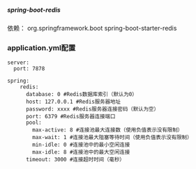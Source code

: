 ##### spring-boot-redis

依赖：
<dependency>
    <groupId>org.springframework.boot</groupId>
    <artifactId>spring-boot-starter-redis</artifactId>
</dependency>
    
    
### application.yml配置   
```
server:
  port: 7878

spring:
    redis:
      database: 0 #Redis数据库索引（默认为0）
      host: 127.0.0.1 #Redis服务器地址
      password: xxxx #Redis服务器连接密码（默认为空）
      port: 6379 #Redis服务器连接端口
      pool:
        max-active: 8 #连接池最大连接数（使用负值表示没有限制）
        max-wait: 1 #连接池最大阻塞等待时间（使用负值表示没有限制）
        min-idle: 0 #连接池中的最小空闲连接
        max-idle: 8 #连接池中的最大空闲连接
      timeout: 3000 #连接超时时间（毫秒）
```